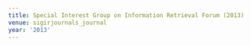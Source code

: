 ```yaml
---
title: Special Interest Group on Information Retrieval Forum (2013)
venue: sigirjournals_journal
year: '2013'
---
```

